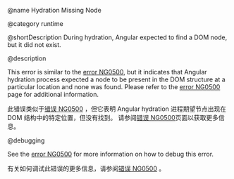 @name Hydration Missing Node

@category runtime

@shortDescription During hydration, Angular expected to find a DOM node, but it did not exist.

@description

This error is similar to the [error NG0500](errors/NG0500), but it indicates that Angular hydration process expected a node to be present in the DOM structure at a particular location and none was found. Please refer to the [error NG0500](errors/NG0500) page for additional information.

此错误类似于[错误 NG0500](errors/NG0500) ，但它表明 Angular hydration 进程期望节点出现在 DOM 结构中的特定位置，但没有找到。 请参阅[错误 NG0500](errors/NG0500)页面以获取更多信息。

@debugging

See the [error NG0500](errors/NG0500) for more information on how to debug this error.

有关如何调试此错误的更多信息，请参阅[错误 NG0500](errors/NG0500) 。
